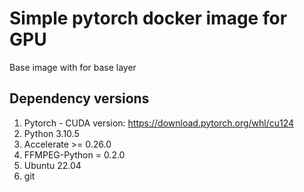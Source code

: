 # Simple pytorch docker image for GPU

Base image with for base layer

## Dependency versions

1. Pytorch - CUDA version: https://download.pytorch.org/whl/cu124
2. Python 3.10.5
3. Accelerate >= 0.26.0
4. FFMPEG-Python = 0.2.0
5. Ubuntu 22.04
6. git